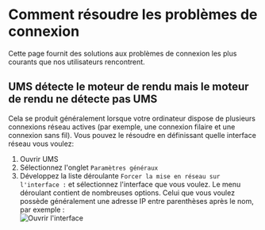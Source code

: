 # Comment résoudre les problèmes de connexion

Cette page fournit des solutions aux problèmes de connexion les plus courants que nos utilisateurs rencontrent.

## UMS détecte le moteur de rendu mais le moteur de rendu ne détecte pas UMS

Cela se produit généralement lorsque votre ordinateur dispose de plusieurs connexions réseau actives (par exemple, une connexion filaire et une connexion sans fil). Vous pouvez le résoudre en définissant quelle interface réseau vous voulez:

1. Ouvrir UMS
2. Sélectionnez l'onglet `Paramètres généraux`
3. Développez la liste déroulante `Forcer la mise en réseau sur l'interface :` et sélectionnez l'interface que vous voulez. Le menu déroulant contient de nombreuses options. Celui que vous voulez possède généralement une adresse IP entre parenthèses après le nom, par exemple :  
   ![Ouvrir l'interface](@site/docs/guides/img/how-to-solve-connection-problems.png)